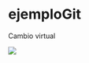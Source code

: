 # ejemploGit

Cambio virtual


![](https://scontent.cdninstagram.com/v/t51.2885-15/403632985_1366289927310112_6935526397532828955_n.jpg?stp=dst-jpg_e35&efg=eyJ2ZW5jb2RlX3RhZyI6ImltYWdlX3VybGdlbi4xMDgweDU2MS5zZHIifQ&_nc_ht=scontent.cdninstagram.com&_nc_cat=104&_nc_ohc=cSA4LlQKprwAX9nh5kc&edm=APs17CUBAAAA&ccb=7-5&ig_cache_key=MzIzOTIxOTQ0MDE1MDU5MTM3OA%3D%3D.2-ccb7-5&oh=00_AfDuy0gzaT5uEk9s-mfY4vHVN_eQ1jAuwjfQRQZ5PCQbag&oe=65690227&_nc_sid=10d13b)
